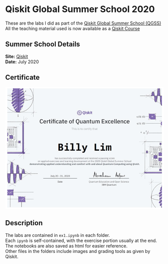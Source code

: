 # Qiskit Global Summer School 2020

These are the labs I did as part of the [Qiskit Global Summer School (QGSS)](https://qiskit.org/events/summer-school/)
All the teaching material used is now available as a [Qiskit Course](https://qiskit.org/learn/intro-qc-qh/)

## Summer School Details
__Site:__ [Qiskit](https://qiskit.org/events/summer-school/)  
__Date:__ July 2020  

## Certificate
![Quantum Excellence Certificate](QGSS_Certificate.jpg)  

## Description
The labs are contained in `ex1.ipynb` in each folder.  
Each `ipynb` is self-contained, with the exercise portion usually at the end.  
The notebooks are also saved as html for easier reference.  
Other files in the folders include images and grading tools as given by Qiskit.  